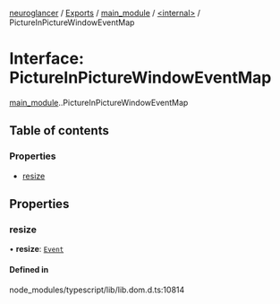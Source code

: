 [neuroglancer](../README.md) / [Exports](../modules.md) / [main\_module](../modules/main_module.md) / [<internal\>](../modules/main_module._internal_.md) / PictureInPictureWindowEventMap

# Interface: PictureInPictureWindowEventMap

[main_module](../modules/main_module.md).[<internal>](../modules/main_module._internal_.md).PictureInPictureWindowEventMap

## Table of contents

### Properties

- [resize](main_module._internal_.PictureInPictureWindowEventMap.md#resize)

## Properties

### resize

• **resize**: [`Event`](../modules/main_module._internal_.md#event)

#### Defined in

node_modules/typescript/lib/lib.dom.d.ts:10814
